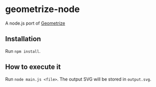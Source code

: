 # geometrize-node
A node.js port of [Geometrize](https://github.com/Tw1ddle/geometrize-haxe-web)

## Installation
Run `npm install`.

## How to execute it
Run `node main.js <file>`. The output SVG will be stored in `output.svg`.
